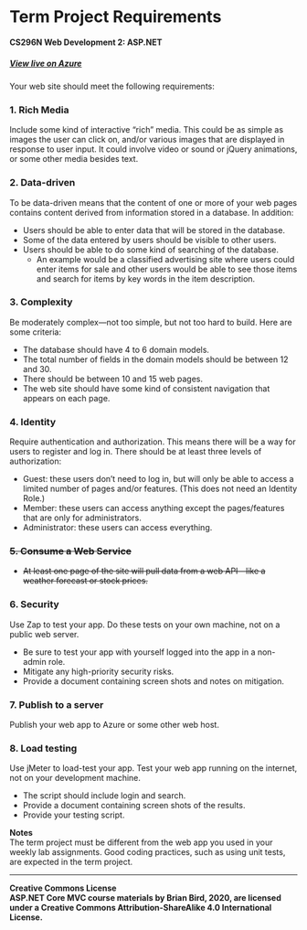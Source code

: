 # Term Project Requirements
**CS296N Web Development 2: ASP.NET**

##### [View live on Azure](https://bookofspells.azurewebsites.net/)

Your web site should meet the following requirements:

### 1. Rich Media
Include some kind of interactive “rich” media. This could be as simple as images the user can click on, and/or various images that are displayed in response to user input. It could involve video or sound or jQuery animations, or some other media besides text.

### 2. Data-driven
To be data-driven means that the content of one or more of your web pages contains content derived from information stored in a database. In addition:
- Users should be able to enter data that will be stored in the database.
- Some of the data entered by users should be visible to other users. 
- Users should be able to do some kind of searching of the database.
  - An example would be a classified advertising site where users could enter items for sale and other users would be able to see those items and search for items by key words in the item description.

### 3. Complexity
Be moderately complex—not too simple, but not too hard to build. Here are some criteria:
- The database should have  4 to 6 domain models.
- The total number of fields in the domain models should be between 12 and 30.
- There should be between 10 and 15 web pages.
- The web site should have some kind of consistent navigation that appears on each page.

### 4. Identity
Require authentication and authorization. This means there will be a way for users to register and log in. There should be at least three levels of authorization:
- Guest: these users don’t need to log in, but will only be able to access a limited number of pages and/or features. (This does not need an Identity Role.)
- Member: these users can access anything except the pages/features that are only for administrators.
- Administrator: these users can access everything.

### ~~5. Consume a Web Service~~
- ~~At least one page of the site will pull data from a web API—like a weather forecast or stock prices.~~

### 6. Security
Use Zap to test your app. Do these tests on your own machine, not on a public web server.
- Be sure to test your app with yourself logged into the app in a non-admin role.
- Mitigate any high-priority security risks.
- Provide a document containing screen shots and notes on mitigation.

### 7. Publish to a server
Publish your web app to Azure or some other web host.

### 8. Load testing
Use jMeter to load-test your app. Test your web app running on the internet, not on your development machine.
- The script should include login and search.
- Provide a document containing screen shots of the results.
- Provide your testing script.

**Notes**<br>
The term project must be different from the web app you used in your weekly lab assignments.
Good coding practices, such as using unit tests, are expected in the term project. 

---

**Creative Commons License**<br>
**ASP.NET Core MVC course materials by Brian Bird, 2020, are licensed under a Creative Commons Attribution-ShareAlike 4.0 International License.**
